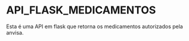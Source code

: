 # API_FLASK_MEDICAMENTOS
Esta é uma API em flask que retorna os medicamentos autorizados pela anvisa.
